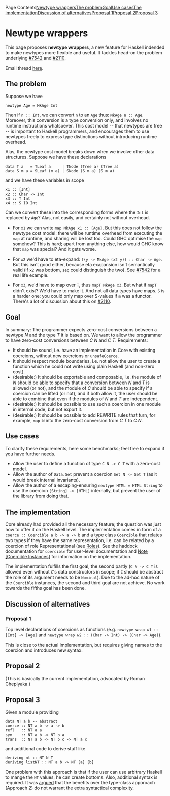 Page Contents[Newtype wrappers](#Newtypewrappers)[The problem](#Theproblem)[Goal](#Goal)[Use cases](#Usecases)[The implementation](#Theimplementation)[Discussion of alternatives](#Discussionofalternatives)[Proposal 1](#Proposal1)[Proposal 2](#Proposal2)[Proposal 3](#Proposal3)

# Newtype wrappers


This page proposes **newtype wrappers**, a new feature for Haskell
indended to make newtypes more flexible and useful.  It tackles head-on 
the problem underlying [\#7542](https://gitlab.haskell.org//ghc/ghc/issues/7542) and [\#2110](https://gitlab.haskell.org//ghc/ghc/issues/2110).


Email thread [here](http://www.haskell.org/pipermail/glasgow-haskell-users/2013-January/023455.html).

## The problem


Suppose we have

```wiki
newtype Age = MkAge Int
```


Then if `n :: Int`, we can convert `n` to an `Age` thus: `MkAge n :: Age`.
Moreover, this conversion is a type conversion only, and involves no runtime
instructions whatsoever.  This cost model -- that newtypes are free -- is important
to Haskell programmers, and encourages them to use newtypes freely to express
type distinctions without introducing runtime overhead.


Alas, the newtype cost model breaks down when we involve other data structures.
Suppose we have these declarations

```wiki
data T a   = TLeaf a     | TNode (Tree a) (Tree a)
data S m a = SLeaf (m a) | SNode (S m a) (S m a)
```


and we have these variables in scope

```wiki
x1 :: [Int]
x2 :: Char -> Int
x3 :: T Int
x4 :: S IO Int
```


Can we convert these into the corresponding forms where the `Int` is replaced by `Age`?
Alas, not easily, and certainly not without overhead.  

- For `x1` we can write `map MkAge x1 :: [Age]`. But this does not follow the newtype cost model: there will be runtime overhead from executing the `map` at runtime, and sharing will be lost too.  Could GHC optimise the `map` somehow?  This is hard; apart from anything else, how would GHC know that `map` was special?  And it gets worse.

- For `x2` we'd have to eta-expand: `(\y -> MkAge (x2 y)) :: Char -> Age`.  But this isn't good either, because eta exapansion isn't semantically valid (if `x2` was bottom, `seq` could distinguish the two).  See [\#7542](https://gitlab.haskell.org//ghc/ghc/issues/7542) for a real life example.

- For `x3`, we'd have to map over `T`, thus `mapT MkAge x3`.  But what if `mapT` didn't exist?  We'd have to make it. And not all data types have maps. `S` is a harder one: you could only map over S-values if `m` was a functor.  There's a lot of discussion about this on [\#2110](https://gitlab.haskell.org//ghc/ghc/issues/2110).

## Goal


In summary: The programmer expects zero-cost conversions between a newtype *N* and the type *T* it is based on. We want to allow the programmer to have zero-cost conversions between *C N* and *C T*. Requirements:

- It should be sound, i.e. have an implementation in Core with existing coercions, without new coercions or `unsafeCoerce`.
- It should respect module boundaries, i.e. not allow the user to create a function which he could not write using plain Haskell (and non-zero cost).
- (desirable:) It should be exportable and composable, i.e. the module of *N* should be able to specify that a conversion between *N* and *T* is allowed (or not), and the module of *C* should be able to specify if a coercion can be lifted (or not), and if both allow it, the user should be able to combine that even if the modules of *N* and *T* are independent.
- (desirable:) It should be possible to use such a coercion in one module in internal code, but not export it.
- (desirable:) It should be possible to add REWRITE rules that turn, for example, `map N` into the zero-cost conversion from *C T* to *C N*.

## Use cases


To clarify these requirements, here some benchmarks; feel free to expand if you have further needs.

- Allow the user to define a function of type `C N -> C T` with a zero-cost model.
- Allow the author of `Data.Set` prevent a coercion `Set N -> Set T` (as it would break internal invariants).
- Allow the author of a escaping-ensuring `newtype HTML = HTML String` to use the coercion `[String] -> [HTML]` internally, but prevent the user of the library from doing that.

## The implementation


Core already had provided all the necessary feature; the question was just how to offer it on the Haskell level. The implementation comes in form of a `coerce :: Coercible a b -> a -> b` and a type class `Coercible` that relates two types if they have the same representation, i.e. can be related by a coercion of role Representational (see [Roles](roles)). See the haddock documentation for `coercible` for user-level documentation and [Note \[Coercible Instances](https://gitlab.haskell.org/ghc/compiler/blob/master/typecheck/TcInteract.lhs#L2013)\] for information on the implementation.


The implementation fulfills the first goal, the second partly (`C N -> C T` is allowed even without `C`'s data constructors in scope; if `C` should be abstract the role of its argument needs to be `Nominal`). Due to the ad-hoc nature of the `Coercible` instances, the second and third goal are not achieve. No work towards the fifths goal has been done.

## Discussion of alternatives

### Proposal 1


Top level declarations of coercions as functions (e.g. `newtype wrap w1 :: [Int] -> [Age]` and `newtype wrap w2 :: (Char -> Int) -> (Char -> Age)`).


This is close to the actual implementation, but requires giving names to the coercion and introduces new syntax.

## Proposal 2


(This is basically the current implementation, advocated by Roman Cheplyaka.)

## Proposal 3


Given a module providing

```wiki
data NT a b -- abstract
coerce :: NT a b -> a -> b
refl   :: NT a a
sym    :: NT a b -> NT b a
trans  :: NT a b -> NT b c -> NT a c
```


and additional code to derive stuff like

```wiki
deriving nt :: NT N T
deriving listNT :: NT a b -> NT [a] [b]
```


One problem with this approach is that if the user can use arbitrary Haskell to mange the `NT` values, he can create bottoms. Also, additional syntax is required. It was [argued](http://www.haskell.org/pipermail/ghc-devs/2013-July/001667.html) that the benefits over the type-class apporoach (Approach 2) do not warrant the extra syntactical complexity.
